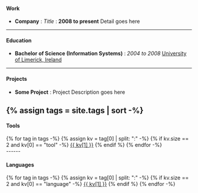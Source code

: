 

#### **Work**

* **Company** : *Title* : __2008 to present__
	Detail goes here

------
#### **Education**

* **Bachelor of Science (Information Systems)** : *2004 to 2008*
	[University of Limerick, Ireland](https://www.ul.ie/)

------
#### **Projects**

* **Some Project** : Project Description goes here

{% assign tags = site.tags | sort -%}
------
#### **Tools**
<div class="tool">
{% for tag in tags -%}
{% assign kv = tag[0] | split: ":" -%}
  {% if kv.size == 2 and kv[0] == "tool" -%}
  <a href="{{ site.baseurl }}/tags/#{{ kv[1] }}">{{ kv[1] }}</a>
  {% endif %}
{% endfor -%}
</div>
------

#### **Languages**
<div class="language">
{% for tag in tags -%}
{% assign kv = tag[0] | split: ":" -%}
  {% if kv.size == 2 and kv[0] == "language" -%}
  <a href="{{ site.baseurl }}/tags/#{{ kv[1] }}">{{ kv[1] }}</a>
  {% endif %}
{% endfor -%}
</div>